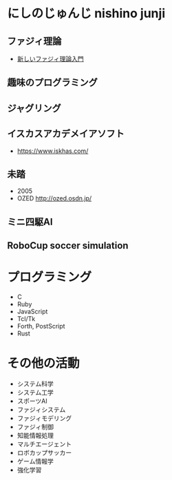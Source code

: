 # にしのじゅんじ nishino junji

## ファジィ理論
- [新しいファジィ理論入門](https://github.com/nishinojunji/fuzzyintroduction)

## 趣味のプログラミング

## ジャグリング

## イスカスアカデメイアソフト

- https://www.iskhas.com/

## 未踏
- 2005
- OZED http://ozed.osdn.jp/

## ミニ四駆AI

## RoboCup soccer simulation
 
# プログラミング
- C
- Ruby
- JavaScript
- Tcl/Tk
- Forth, PostScript
- Rust

# その他の活動
- システム科学
- システム工学
- スポーツAI
- ファジィシステム
- ファジィモデリング
- ファジィ制御
- 知能情報処理
- マルチエージェント
- ロボカップサッカー
- ゲーム情報学
- 強化学習

<!---
nishinojunji/nishinojunji is a ✨ special ✨ repository because its `README.md` (this file) appears on your GitHub profile.
You can click the Preview link to take a look at your changes.
--->
